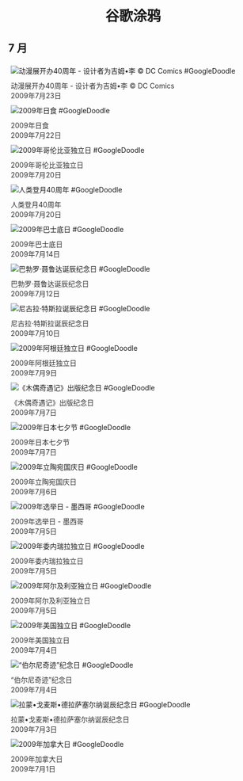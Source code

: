 
<h1 align="center"> 谷歌涂鸦 </h1>




## 7 月

<div class="image">


<img src="" alt="动漫展开办40周年 - 设计者为吉姆•李 © DC Comics #GoogleDoodle" style="margin: 5px"/>
<div class="info" style="font-size: 14px; color:#333333; margin:5px"><div class="title">动漫展开办40周年 - 设计者为吉姆•李 © DC Comics</div><div class="date">2009年7月23日</div></div>

<img src="" alt="2009年日食 #GoogleDoodle" style="margin: 5px"/>
<div class="info" style="font-size: 14px; color:#333333; margin:5px"><div class="title">2009年日食</div><div class="date">2009年7月22日</div></div>

<img src="" alt="2009年哥伦比亚独立日 #GoogleDoodle" style="margin: 5px"/>
<div class="info" style="font-size: 14px; color:#333333; margin:5px"><div class="title">2009年哥伦比亚独立日</div><div class="date">2009年7月20日</div></div>

<img src="" alt="人类登月40周年 #GoogleDoodle" style="margin: 5px"/>
<div class="info" style="font-size: 14px; color:#333333; margin:5px"><div class="title">人类登月40周年</div><div class="date">2009年7月20日</div></div>

<img src="" alt="2009年巴士底日 #GoogleDoodle" style="margin: 5px"/>
<div class="info" style="font-size: 14px; color:#333333; margin:5px"><div class="title">2009年巴士底日</div><div class="date">2009年7月14日</div></div>

<img src="" alt="巴勃罗·聂鲁达诞辰纪念日 #GoogleDoodle" style="margin: 5px"/>
<div class="info" style="font-size: 14px; color:#333333; margin:5px"><div class="title">巴勃罗·聂鲁达诞辰纪念日</div><div class="date">2009年7月12日</div></div>

<img src="" alt="尼古拉·特斯拉诞辰纪念日 #GoogleDoodle" style="margin: 5px"/>
<div class="info" style="font-size: 14px; color:#333333; margin:5px"><div class="title">尼古拉·特斯拉诞辰纪念日</div><div class="date">2009年7月10日</div></div>

<img src="" alt="2009年阿根廷独立日 #GoogleDoodle" style="margin: 5px"/>
<div class="info" style="font-size: 14px; color:#333333; margin:5px"><div class="title">2009年阿根廷独立日</div><div class="date">2009年7月9日</div></div>

<img src="" alt="《木偶奇遇记》出版纪念日 #GoogleDoodle" style="margin: 5px"/>
<div class="info" style="font-size: 14px; color:#333333; margin:5px"><div class="title">《木偶奇遇记》出版纪念日</div><div class="date">2009年7月7日</div></div>

<img src="" alt="2009年日本七夕节 #GoogleDoodle" style="margin: 5px"/>
<div class="info" style="font-size: 14px; color:#333333; margin:5px"><div class="title">2009年日本七夕节</div><div class="date">2009年7月7日</div></div>

<img src="" alt="2009年立陶宛国庆日 #GoogleDoodle" style="margin: 5px"/>
<div class="info" style="font-size: 14px; color:#333333; margin:5px"><div class="title">2009年立陶宛国庆日</div><div class="date">2009年7月6日</div></div>

<img src="" alt="2009年选举日 - 墨西哥 #GoogleDoodle" style="margin: 5px"/>
<div class="info" style="font-size: 14px; color:#333333; margin:5px"><div class="title">2009年选举日 - 墨西哥</div><div class="date">2009年7月5日</div></div>

<img src="" alt="2009年委内瑞拉独立日 #GoogleDoodle" style="margin: 5px"/>
<div class="info" style="font-size: 14px; color:#333333; margin:5px"><div class="title">2009年委内瑞拉独立日</div><div class="date">2009年7月5日</div></div>

<img src="" alt="2009年阿尔及利亚独立日 #GoogleDoodle" style="margin: 5px"/>
<div class="info" style="font-size: 14px; color:#333333; margin:5px"><div class="title">2009年阿尔及利亚独立日</div><div class="date">2009年7月5日</div></div>

<img src="" alt="2009年美国独立日 #GoogleDoodle" style="margin: 5px"/>
<div class="info" style="font-size: 14px; color:#333333; margin:5px"><div class="title">2009年美国独立日</div><div class="date">2009年7月4日</div></div>

<img src="" alt="“伯尔尼奇迹”纪念日 #GoogleDoodle" style="margin: 5px"/>
<div class="info" style="font-size: 14px; color:#333333; margin:5px"><div class="title">“伯尔尼奇迹”纪念日</div><div class="date">2009年7月4日</div></div>

<img src="" alt="拉蒙•戈麦斯•德拉萨塞尔纳诞辰纪念日 #GoogleDoodle" style="margin: 5px"/>
<div class="info" style="font-size: 14px; color:#333333; margin:5px"><div class="title">拉蒙•戈麦斯•德拉萨塞尔纳诞辰纪念日</div><div class="date">2009年7月3日</div></div>

<img src="" alt="2009年加拿大日 #GoogleDoodle" style="margin: 5px"/>
<div class="info" style="font-size: 14px; color:#333333; margin:5px"><div class="title">2009年加拿大日</div><div class="date">2009年7月1日</div></div>

</div>








